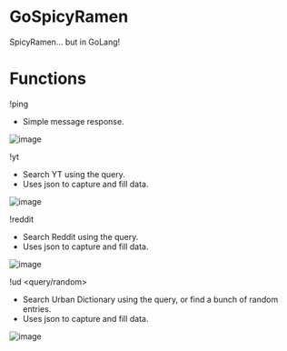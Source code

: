 # GoSpicyRamen
SpicyRamen... but in GoLang!

# Functions
!ping
- Simple message response.
 
![image](https://github.com/amontg/GoSpicyRamen/assets/34374766/ff83ca25-4575-4b22-b2cb-f2897b3a5426)



!yt <query> 
- Search YT using the query.
- Uses json to capture and fill data.
  
![image](https://github.com/amontg/GoSpicyRamen/assets/34374766/a6e733eb-1044-439b-a2cd-c16248c0f594)



!reddit <query>
- Search Reddit using the query.
- Uses json to capture and fill data.
  
![image](https://github.com/amontg/GoSpicyRamen/assets/34374766/df1fde13-a79a-415a-b850-2ed692ba5f96)



!ud <query/random>
- Search Urban Dictionary using the query, or find a bunch of random entries.
- Uses json to capture and fill data.

![image](https://github.com/amontg/GoSpicyRamen/assets/34374766/6131b531-8c45-47a7-9e43-f64d76e8dc4f)
